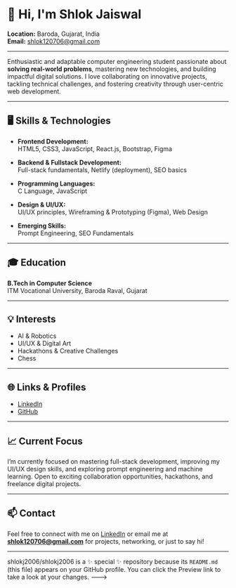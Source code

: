 # 👋 Hi, I'm Shlok Jaiswal

**Location:** Baroda, Gujarat, India  
**Email:** shlok120706@gmail.com

---

Enthusiastic and adaptable computer engineering student passionate about **solving real-world problems**, mastering new technologies, and building impactful digital solutions. I love collaborating on innovative projects, tackling technical challenges, and fostering creativity through user-centric web development.

---

## 🖥️ Skills & Technologies

- **Frontend Development:**  
  HTML5, CSS3, JavaScript, React.js, Bootstrap, Figma

- **Backend & Fullstack Development:**  
  Full-stack fundamentals, Netlify (deployment), SEO basics

- **Programming Languages:**  
  C Language, JavaScript

- **Design & UI/UX:**  
  UI/UX principles, Wireframing & Prototyping (Figma), Web Design

- **Emerging Skills:**  
  Prompt Engineering, SEO Fundamentals

---

## 🎓 Education

**B.Tech in Computer Science**  
ITM Vocational University, Baroda Raval, Gujarat

---

## 💡 Interests

- AI & Robotics
- UI/UX & Digital Art
- Hackathons & Creative Challenges
- Chess

---

## 🌐 Links & Profiles

- [LinkedIn](https://www.linkedin.com/in/shlok-jaiswal-a0b151309)
- [GitHub](https://github.com/shlokj2006)

---

## 📈 Current Focus

I’m currently focused on mastering full-stack development, improving my UI/UX design skills, and exploring prompt engineering and machine learning. Open to exciting collaboration opportunities, hackathons, and freelance digital projects.

---

## 📫 Contact

Feel free to connect with me on [LinkedIn](https://www.linkedin.com/in/shlok-jaiswal-a0b151309) or email me at **shlok120706@gmail.com** for projects, networking, or just to say hi!

---

<!--
If you want to add sections for open-source contributions, testimonials, or future goals, let me know!
-->

shlokj2006/shlokj2006 is a ✨ special ✨ repository because its `README.md` (this file) appears on your GitHub profile.
You can click the Preview link to take a look at your changes.
--->

